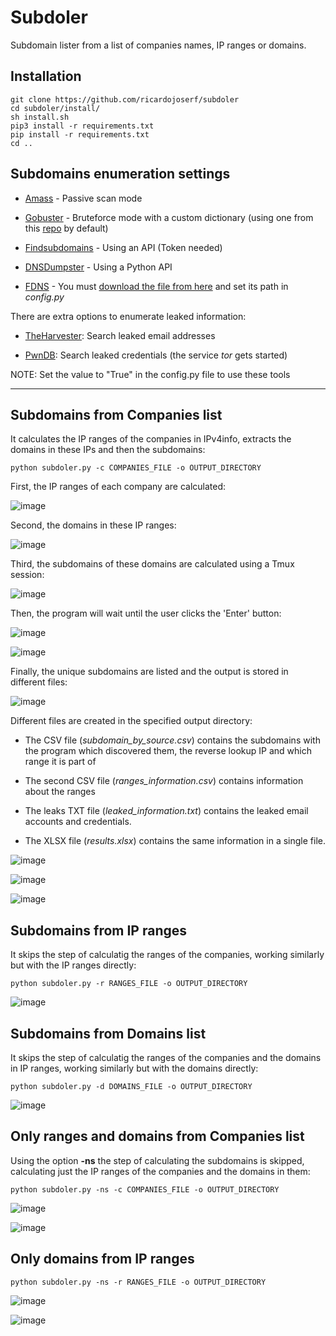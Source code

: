 # Subdoler

Subdomain lister from a list of companies names, IP ranges or domains. 


## Installation

```
git clone https://github.com/ricardojoserf/subdoler
cd subdoler/install/ 
sh install.sh 
pip3 install -r requirements.txt
pip install -r requirements.txt
cd ..
```

## Subdomains enumeration settings


- [Amass](https://github.com/OWASP/Amass) - Passive scan mode

- [Gobuster](https://github.com/OJ/gobuster) - Bruteforce mode with a custom dictionary (using one from this [repo](https://github.com/danielmiessler/SecLists) by default)

- [Findsubdomains](https://findsubdomains.com/) - Using an API (Token needed)

- [DNSDumpster](https://github.com/PaulSec/API-dnsdumpster.com) - Using a Python API

- [FDNS](https://opendata.rapid7.com/sonar.fdns_v2/) - You must [download the file from here](https://opendata.rapid7.com/sonar.fdns_v2/) and set its path in *config.py*


There are extra options to enumerate leaked information:

- [TheHarvester](https://github.com/laramies/theHarvester): Search leaked email addresses

- [PwnDB](https://github.com/davidtavarez/pwndb): Search leaked credentials (the service *tor* gets started)

NOTE: Set the value to "True" in the config.py file to use these tools


----------------------------------------------------------


## Subdomains from Companies list

It calculates the IP ranges of the companies in IPv4info, extracts the domains in these IPs and then the subdomains: 

```
python subdoler.py -c COMPANIES_FILE -o OUTPUT_DIRECTORY 
```

First, the IP ranges of each company are calculated:

![image](images/image0.jpg)

Second, the domains in these IP ranges:

![image](images/image1.jpg)

Third, the subdomains of these domains are calculated using a Tmux session:

![image](images/image2.jpg)

Then, the program will wait until the user clicks the 'Enter' button:

![image](images/image2_5.jpg)


![image](images/image2_8.jpg)


Finally, the unique subdomains are listed and the output is stored in different files:

![image](images/image3.jpg)

Different files are created in the specified output directory:

- The CSV file (*subdomain_by_source.csv*) contains the subdomains with the program which discovered them, the reverse lookup IP and which range it is part of

- The second CSV file (*ranges_information.csv*) contains information about the ranges

- The leaks TXT file (*leaked_information.txt*) contains the leaked email accounts and credentials. 

- The XLSX file (*results.xlsx*) contains the same information in a single file.


![image](images/image3_5.jpg)

![image](images/image5.jpg)

![image](images/image6_5.jpg)


## Subdomains from IP ranges


It skips the step of calculatig the ranges of the companies, working similarly but with the IP ranges directly:

```
python subdoler.py -r RANGES_FILE -o OUTPUT_DIRECTORY 
```

![image](images/image7.jpg)


## Subdomains from Domains list


It skips the step of calculatig the ranges of the companies and the domains in IP ranges, working similarly but with the domains directly:

```
python subdoler.py -d DOMAINS_FILE -o OUTPUT_DIRECTORY 
```

![image](images/image8.jpg)


## Only ranges and domains from Companies list

Using the option **-ns** the step of calculating the subdomains is skipped, calculating just the IP ranges of the companies and the domains in them:

```
python subdoler.py -ns -c COMPANIES_FILE -o OUTPUT_DIRECTORY
```

![image](images/image9.jpg)

![image](images/image10.jpg)


## Only domains from IP ranges 

```
python subdoler.py -ns -r RANGES_FILE -o OUTPUT_DIRECTORY 
```

![image](images/image11.jpg)

![image](images/image12.jpg)